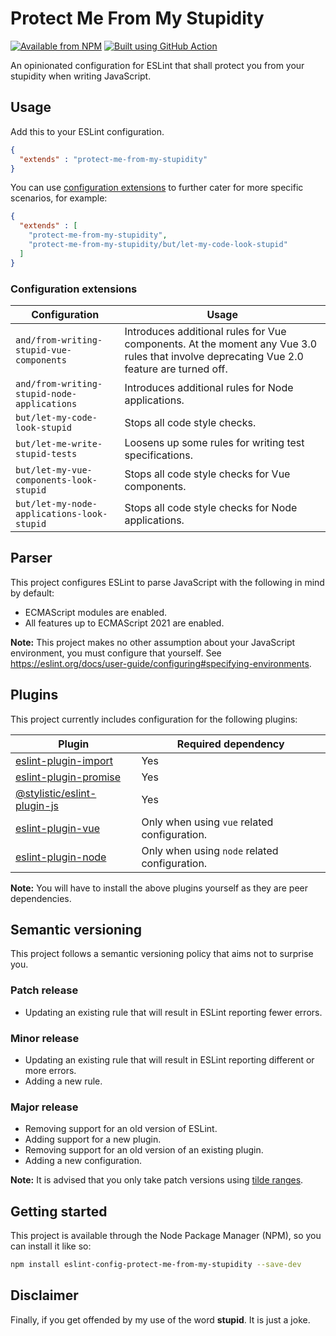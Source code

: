 # Protect Me From My Stupidity

[![Available from NPM](https://img.shields.io/npm/v/eslint-config-protect-me-from-my-stupidity.svg?maxAge=900)](https://www.npmjs.com/package/eslint-config-protect-me-from-my-stupidity)
[![Built using GitHub Action](https://github.com/lsphillips/eslint-config-protect-me-from-my-stupidity/actions/workflows/build.yml/badge.svg?branch=master)](https://github.com/lsphillips/eslint-config-protect-me-from-my-stupidity/actions)

An opinionated configuration for ESLint that shall protect you from your stupidity when writing JavaScript.

## Usage

Add this to your ESLint configuration.

``` json
{
  "extends" : "protect-me-from-my-stupidity"
}
```

You can use [configuration extensions](#configuration-extensions) to further cater for more specific scenarios, for example:

``` json
{
  "extends" : [
    "protect-me-from-my-stupidity",
    "protect-me-from-my-stupidity/but/let-my-code-look-stupid"
  ]
}
```

### Configuration extensions

| Configuration                                       | Usage                                                                                                                                    |
| --------------------------------------------------- | ---------------------------------------------------------------------------------------------------------------------------------------- |
| `and/from-writing-stupid-vue-components`            | Introduces additional rules for Vue components. At the moment any Vue 3.0 rules that involve deprecating Vue 2.0 feature are turned off. |
| `and/from-writing-stupid-node-applications`         | Introduces additional rules for Node applications.                                                                                       |
| `but/let-my-code-look-stupid`                       | Stops all code style checks.                                                                                                             |
| `but/let-me-write-stupid-tests`                     | Loosens up some rules for writing test specifications.                                                                                   |
| `but/let-my-vue-components-look-stupid`             | Stops all code style checks for Vue components.                                                                                          |
| `but/let-my-node-applications-look-stupid`          | Stops all code style checks for Node applications.                                                                                       |

## Parser

This project configures ESLint to parse JavaScript with the following in mind by default:

- ECMAScript modules are enabled.
- All features up to ECMAScript 2021 are enabled.

**Note:** This project makes no other assumption about your JavaScript environment, you must configure that yourself. See https://eslint.org/docs/user-guide/configuring#specifying-environments.

## Plugins

This project currently includes configuration for the following plugins:

| Plugin                                                                                   | Required dependency                           |
| ---------------------------------------------------------------------------------------- | --------------------------------------------- |
| [eslint-plugin-import](https://www.npmjs.com/package/eslint-plugin-import)               | Yes                                           |
| [eslint-plugin-promise](https://www.npmjs.com/package/eslint-plugin-promise)             | Yes                                           |
| [@stylistic/eslint-plugin-js](https://www.npmjs.com/package/@stylistic/eslint-plugin-js) | Yes                                           |
| [eslint-plugin-vue](https://www.npmjs.com/package/eslint-plugin-vue)                     | Only when using `vue` related configuration.  |
| [eslint-plugin-node](https://www.npmjs.com/package/eslint-plugin-node)                   | Only when using `node` related configuration. |

**Note:** You will have to install the above plugins yourself as they are peer dependencies.

## Semantic versioning

This project follows a semantic versioning policy that aims not to surprise you.

### Patch release

- Updating an existing rule that will result in ESLint reporting fewer errors.

### Minor release

- Updating an existing rule that will result in ESLint reporting different or more errors.
- Adding a new rule.

### Major release

- Removing support for an old version of ESLint.
- Adding support for a new plugin.
- Removing support for an old version of an existing plugin.
- Adding a new configuration.

**Note:** It is advised that you only take patch versions using [tilde ranges](https://docs.npmjs.com/misc/semver#tilde-ranges-123-12-1).

## Getting started

This project is available through the Node Package Manager (NPM), so you can install it like so:

``` sh
npm install eslint-config-protect-me-from-my-stupidity --save-dev
```

## Disclaimer

Finally, if you get offended by my use of the word **stupid**. It is just a joke.
